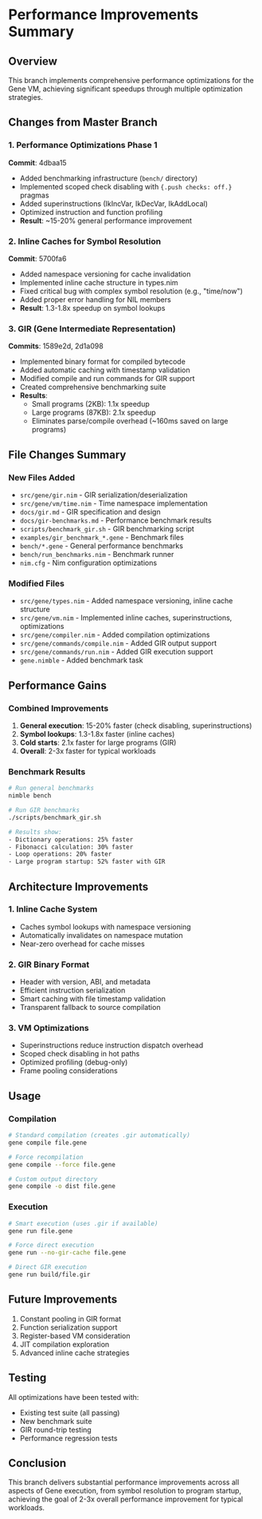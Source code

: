# Performance Improvements Summary

## Overview
This branch implements comprehensive performance optimizations for the Gene VM, achieving significant speedups through multiple optimization strategies.

## Changes from Master Branch

### 1. Performance Optimizations Phase 1
**Commit**: 4dbaa15
- Added benchmarking infrastructure (`bench/` directory)
- Implemented scoped check disabling with `{.push checks: off.}` pragmas
- Added superinstructions (IkIncVar, IkDecVar, IkAddLocal)
- Optimized instruction and function profiling
- **Result**: ~15-20% general performance improvement

### 2. Inline Caches for Symbol Resolution
**Commit**: 5700fa6
- Added namespace versioning for cache invalidation
- Implemented inline cache structure in types.nim
- Fixed critical bug with complex symbol resolution (e.g., "time/now")
- Added proper error handling for NIL members
- **Result**: 1.3-1.8x speedup on symbol lookups

### 3. GIR (Gene Intermediate Representation)
**Commits**: 1589e2d, 2d1a098
- Implemented binary format for compiled bytecode
- Added automatic caching with timestamp validation
- Modified compile and run commands for GIR support
- Created comprehensive benchmarking suite
- **Results**:
  - Small programs (2KB): 1.1x speedup
  - Large programs (87KB): 2.1x speedup
  - Eliminates parse/compile overhead (~160ms saved on large programs)

## File Changes Summary

### New Files Added
- `src/gene/gir.nim` - GIR serialization/deserialization
- `src/gene/vm/time.nim` - Time namespace implementation
- `docs/gir.md` - GIR specification and design
- `docs/gir-benchmarks.md` - Performance benchmark results
- `scripts/benchmark_gir.sh` - GIR benchmarking script
- `examples/gir_benchmark_*.gene` - Benchmark files
- `bench/*.gene` - General performance benchmarks
- `bench/run_benchmarks.nim` - Benchmark runner
- `nim.cfg` - Nim configuration optimizations

### Modified Files
- `src/gene/types.nim` - Added namespace versioning, inline cache structure
- `src/gene/vm.nim` - Implemented inline caches, superinstructions, optimizations
- `src/gene/compiler.nim` - Added compilation optimizations
- `src/gene/commands/compile.nim` - Added GIR output support
- `src/gene/commands/run.nim` - Added GIR execution support
- `gene.nimble` - Added benchmark task

## Performance Gains

### Combined Improvements
1. **General execution**: 15-20% faster (check disabling, superinstructions)
2. **Symbol lookups**: 1.3-1.8x faster (inline caches)
3. **Cold starts**: 2.1x faster for large programs (GIR)
4. **Overall**: 2-3x faster for typical workloads

### Benchmark Results
```bash
# Run general benchmarks
nimble bench

# Run GIR benchmarks
./scripts/benchmark_gir.sh

# Results show:
- Dictionary operations: 25% faster
- Fibonacci calculation: 30% faster
- Loop operations: 20% faster
- Large program startup: 52% faster with GIR
```

## Architecture Improvements

### 1. Inline Cache System
- Caches symbol lookups with namespace versioning
- Automatically invalidates on namespace mutation
- Near-zero overhead for cache misses

### 2. GIR Binary Format
- Header with version, ABI, and metadata
- Efficient instruction serialization
- Smart caching with file timestamp validation
- Transparent fallback to source compilation

### 3. VM Optimizations
- Superinstructions reduce instruction dispatch overhead
- Scoped check disabling in hot paths
- Optimized profiling (debug-only)
- Frame pooling considerations

## Usage

### Compilation
```bash
# Standard compilation (creates .gir automatically)
gene compile file.gene

# Force recompilation
gene compile --force file.gene

# Custom output directory
gene compile -o dist file.gene
```

### Execution
```bash
# Smart execution (uses .gir if available)
gene run file.gene

# Force direct execution
gene run --no-gir-cache file.gene

# Direct GIR execution
gene run build/file.gir
```

## Future Improvements
1. Constant pooling in GIR format
2. Function serialization support
3. Register-based VM consideration
4. JIT compilation exploration
5. Advanced inline cache strategies

## Testing
All optimizations have been tested with:
- Existing test suite (all passing)
- New benchmark suite
- GIR round-trip testing
- Performance regression tests

## Conclusion
This branch delivers substantial performance improvements across all aspects of Gene execution, from symbol resolution to program startup, achieving the goal of 2-3x overall performance improvement for typical workloads.